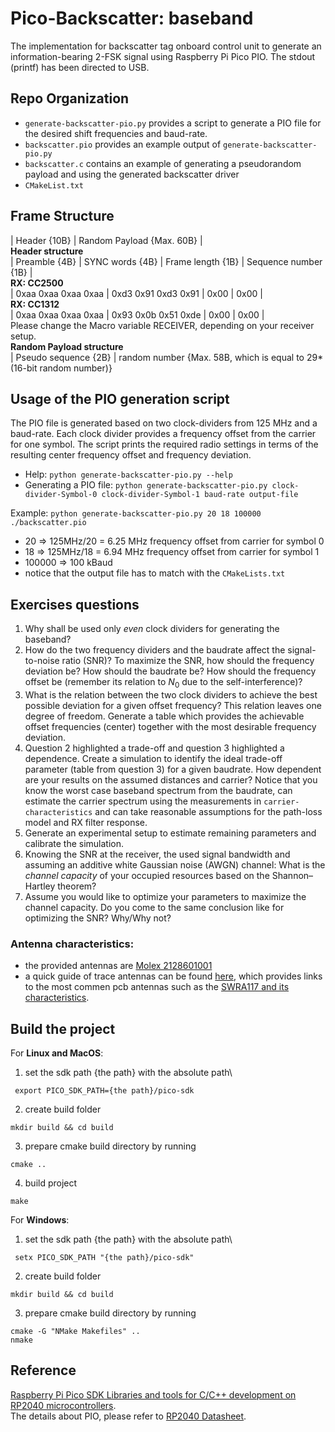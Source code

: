 # Pico-Backscatter: baseband
The implementation for backscatter tag onboard control unit to generate an information-bearing 2-FSK signal using Raspberry Pi Pico PIO.
The stdout (printf) has been directed to USB.

## Repo Organization
- `generate-backscatter-pio.py` provides a script to generate a PIO file for the desired shift frequencies and baud-rate.
- `backscatter.pio` provides an example output of `generate-backscatter-pio.py`
- `backscatter.c` contains an example of generating a pseudorandom payload and using the generated backscatter driver
- `CMakeList.txt`

## Frame Structure
| Header {10B} | Random Payload {Max. 60B} |
<br>**Header structure**
<br>| Preamble {4B} | SYNC words {4B} | Frame length {1B} | Sequence number {1B} |
<br> **RX: CC2500**
<br> | 0xaa 0xaa 0xaa 0xaa | 0xd3 0x91 0xd3 0x91 | 0x00 | 0x00 |
<br> **RX: CC1312**
<br> | 0xaa 0xaa 0xaa 0xaa | 0x93 0x0b 0x51 0xde | 0x00 | 0x00 |
<br> Please change the Macro variable RECEIVER, depending on your receiver setup.
<br>**Random Payload structure**
<br>| Pseudo sequence {2B} | random number {Max. 58B, which is equal to 29*(16-bit random number)}

## Usage of the PIO generation script

The PIO file is generated based on two clock-dividers from 125 MHz and a baud-rate. Each clock divider provides a frequency offset from the carrier for one symbol. The script prints the required radio settings in terms of the resulting center frequency offset and frequency deviation.
- Help: `python generate-backscatter-pio.py --help`
- Generating a PIO file: `python generate-backscatter-pio.py clock-divider-Symbol-0 clock-divider-Symbol-1 baud-rate output-file`

Example: `python generate-backscatter-pio.py 20 18 100000 ./backscatter.pio`
- 20     => 125MHz/20 = 6.25 MHz frequency offset from carrier for symbol 0
- 18     => 125MHz/18 = 6.94 MHz frequency offset from carrier for symbol 1
- 100000 => 100 kBaud
- notice that the output file has to match with the `CMakeLists.txt`

## Exercises questions
1. Why shall be used only _even_ clock dividers for generating the baseband?
2. How do the two frequency dividers and the baudrate affect the signal-to-noise ratio (SNR)? To maximize the SNR, how should the frequency deviation be? How should the baudrate be? How should the frequency offset be (remember its relation to $N_0$ due to the self-interference)?
3. What is the relation between the two clock dividers to achieve the best possible deviation for a given offset frequency? This relation leaves one degree of freedom. Generate a table which provides the achievable offset frequencies (center) together with the most desirable frequency deviation.
5. Question 2 highlighted a trade-off and question 3 highlighted a dependence. Create a simulation to identify the ideal trade-off parameter (table from question 3) for a given baudrate. How dependent are your results on the assumed distances and carrier?
Notice that you know the worst case baseband spectrum from the baudrate, can estimate the carrier spectrum using the measurements in `carrier-characteristics` and can take reasonable assumptions for the path-loss model and RX filter response.
6. Generate an experimental setup to estimate remaining parameters and calibrate the simulation.
7. Knowing the SNR at the receiver, the used signal bandwidth and assuming an additive white Gaussian noise (AWGN) channel: What is the *channel capacity* of your occupied resources based on the Shannon–Hartley theorem?
8. Assume you would like to optimize your parameters to maximize the channel capacity. Do you come to the same conclusion like for optimizing the SNR? Why/Why not?


### Antenna characteristics:
- the provided antennas are [Molex 2128601001](https://www.molex.com/molex/products/part-detail/antennas/2128601001)
- a quick guide of trace antennas can be found [here](https://www.ti.com/lit/an/swra351b/swra351b.pdf), which provides links to the most commen pcb antennas such as the [SWRA117 and its characteristics](https://www.ti.com/lit/an/swra117d/swra117d.pdf).

## Build the project
For **Linux and MacOS**:
1. set the sdk path {the path} with the absolute path\
```
 export PICO_SDK_PATH={the path}/pico-sdk
```
2. create build folder
```
mkdir build && cd build
```
3. prepare cmake build directory by running
```
cmake ..
```
4. build project
```
make
```

For **Windows**:
1. set the sdk path {the path} with the absolute path\
```
 setx PICO_SDK_PATH "{the path}/pico-sdk"
```
2. create build folder
```
mkdir build && cd build
```
3. prepare cmake build directory by running
```
cmake -G "NMake Makefiles" ..
nmake
```

## Reference
[Raspberry Pi Pico SDK Libraries and tools for C/C++ development on RP2040 microcontrollers](https://datasheets.raspberrypi.com/pico/raspberry-pi-pico-c-sdk.pdf).
<br>The details about PIO, please refer to [RP2040 Datasheet](https://datasheets.raspberrypi.com/rp2040/rp2040-datasheet.pdf).
